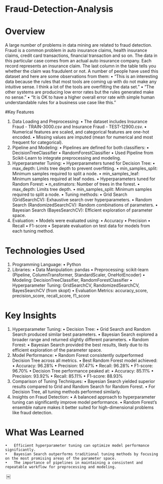 # Fraud-Detection-Analysis
# Overview
A large number of problems in data mining are related to fraud detection. Fraud is a common problem in
auto insurance claims, health insurance claims, credit card transactions, financial transaction and so on.
The data in this particular case comes from an actual auto insurance company. Each record represents an
insurance claim. The last column in the table tells you whether the claim was fraudulent or not. A number
of people have used this dataset and here are some observations from them:
• “This is an interesting data because the rules that most tools are coming up with do not make any
intuitive sense. I think a lot of the tools are overfitting the data set.”
• “The other systems are producing low error rates but the rules generated make no sense.”
• “It is OK to have a higher overall error rate with simple human understandable rules for a
business use case like this.”

#Key Features
1.	Data Loading and Preprocessing:
	•	The dataset includes Insurance Fraud - TRAIN-3000.csv and Insurance Fraud - TEST-12900.csv.
	•	Numerical features are scaled, and categorical features are one-hot encoded.
	•	Missing values are imputed (mean for numerical and most frequent for categorical).
2.	Pipeline and Modeling:
	•	Pipelines are defined for both classifiers:
	•	DecisionTreeClassifier
	•	RandomForestClassifier
	•	Used Pipeline from Scikit-Learn to integrate preprocessing and modeling.
3.	Hyperparameter Tuning:
	•	Hyperparameters tuned for Decision Tree:
	•	max_depth: Limits tree depth to prevent overfitting.
	•	min_samples_split: Minimum samples required to split a node.
	•	min_samples_leaf: Minimum samples required at leaf nodes.
	•	Hyperparameters tuned for Random Forest:
	•	n_estimators: Number of trees in the forest.
	•	max_depth: Limits tree depth.
	•	min_samples_split: Minimum samples required to split a node.
	•	Tuning methods:
	•	Grid Search (GridSearchCV): Exhaustive search over hyperparameters.
	•	Random Search (RandomizedSearchCV): Random combinations of parameters.
	•	Bayesian Search (BayesSearchCV): Efficient exploration of parameter space.
4.	Evaluation:
	•	Models were evaluated using:
	•	Accuracy
	•	Precision
	•	Recall
	•	F1-score
	•	Separate evaluation on test data for models from each tuning method.

# Technologies Used
1.	Programming Language:
	•	Python
2.	Libraries:
	•	Data Manipulation: pandas
	•	Preprocessing: scikit-learn (Pipeline, ColumnTransformer, StandardScaler, OneHotEncoder)
	•	Modeling: DecisionTreeClassifier, RandomForestClassifier
	•	Hyperparameter Tuning: GridSearchCV, RandomizedSearchCV, BayesSearchCV (from skopt)
	•	Evaluation Metrics: accuracy_score, precision_score, recall_score, f1_score

# Key Insights
1.	Hyperparameter Tuning:
	•	Decision Tree:
	•	Grid Search and Random Search produced similar best parameters.
	•	Bayesian Search explored a broader range and returned slightly different parameters.
	•	Random Forest:
	•	Bayesian Search provided the best results, likely due to its efficient exploration of the parameter space.
2.	Model Performance:
	•	Random Forest consistently outperformed Decision Tree across all metrics.
	•	Best Random Forest model achieved:
	•	Accuracy: 96.28%
	•	Precision: 97.47%
	•	Recall: 96.28%
	•	F1-score: 96.70%
	•	Decision Tree performance peaked at:
	•	Accuracy: 85.11%
	•	Precision: 93.92%
	•	Recall: 85.11%
	•	F1-score: 88.93%
3.	Comparison of Tuning Techniques:
	•	Bayesian Search yielded superior results compared to Grid and Random Search for Random Forest.
	•	For Decision Tree, all tuning methods performed similarly.
4.	Insights on Fraud Detection:
	•	A balanced approach to hyperparameter tuning can significantly improve model performance.
	•	Random Forest’s ensemble nature makes it better suited for high-dimensional problems like fraud detection.

# What Was Learned
	•	Efficient hyperparameter tuning can optimize model performance significantly.
	•	Bayesian Search outperforms traditional tuning methods by focusing on the most promising areas of the parameter space.
	•	The importance of pipelines in maintaining a consistent and repeatable workflow for preprocessing and modeling.

 ￼

